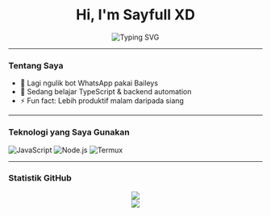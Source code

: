 <h1 align="center">Hi, I'm Sayfull XD</h1>

<p align="center">
  <img src="https://readme-typing-svg.demolab.com?font=Fira+Code&duration=3000&pause=1000&color=F79E1B&center=true&vCenter=true&multiline=true&width=435&lines=Selamat+datang+di+profil+GitHub+SayfullXD!;Senang+bertemu+denganmu+di+sini." alt="Typing SVG" />
</p>

---

### Tentang Saya
- 🔭 Lagi ngulik bot WhatsApp pakai Baileys
- 🌱 Sedang belajar TypeScript & backend automation
- ⚡ Fun fact: Lebih produktif malam daripada siang

---

### Teknologi yang Saya Gunakan

![JavaScript](https://img.shields.io/badge/-JavaScript-F7DF1E?style=flat-square&logo=javascript&logoColor=black)
![Node.js](https://img.shields.io/badge/-Node.js-339933?style=flat-square&logo=node.js&logoColor=white)
![Termux](https://img.shields.io/badge/-Termux-000000?style=flat-square&logo=termux&logoColor=white)

---

### Statistik GitHub

<p align="center">
  <img src="https://github-readme-stats.vercel.app/api?username=S4yfullXD&show_icons=true&theme=radical" />
  <br/>
  <img src="https://github-readme-stats.vercel.app/api/top-langs/?username=S4yfullXD&layout=compact&theme=radical" />
</p>
